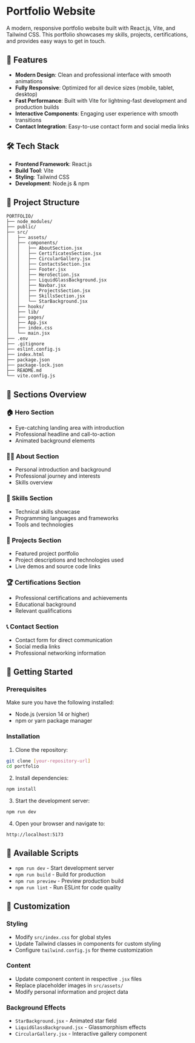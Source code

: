 # Portfolio Website

A modern, responsive portfolio website built with React.js, Vite, and Tailwind CSS. This portfolio showcases my skills, projects, certifications, and provides easy ways to get in touch.

## 🚀 Features

- **Modern Design**: Clean and professional interface with smooth animations
- **Fully Responsive**: Optimized for all device sizes (mobile, tablet, desktop)
- **Fast Performance**: Built with Vite for lightning-fast development and production builds
- **Interactive Components**: Engaging user experience with smooth transitions
- **Contact Integration**: Easy-to-use contact form and social media links

## 🛠️ Tech Stack

- **Frontend Framework**: React.js
- **Build Tool**: Vite
- **Styling**: Tailwind CSS
- **Development**: Node.js & npm

## 📂 Project Structure

```
PORTFOLIO/
├── node_modules/
├── public/
├── src/
│   ├── assets/
│   ├── components/
│   │   ├── AboutSection.jsx
│   │   ├── CertificatesSection.jsx
│   │   ├── CircularGallery.jsx
│   │   ├── ContactsSection.jsx
│   │   ├── Footer.jsx
│   │   ├── HeroSection.jsx
│   │   ├── LiquidGlassBackground.jsx
│   │   ├── Navbar.jsx
│   │   ├── ProjectsSection.jsx
│   │   ├── SkillsSection.jsx
│   │   └── StarBackground.jsx
│   ├── hooks/
│   ├── lib/
│   ├── pages/
│   ├── App.jsx
│   ├── index.css
│   └── main.jsx
├── .env
├── .gitignore
├── eslint.config.js
├── index.html
├── package.json
├── package-lock.json
├── README.md
└── vite.config.js
```

## 🎯 Sections Overview

### 🏠 Hero Section
- Eye-catching landing area with introduction
- Professional headline and call-to-action
- Animated background elements

### 👨‍💻 About Section
- Personal introduction and background
- Professional journey and interests
- Skills overview

### 💼 Skills Section
- Technical skills showcase
- Programming languages and frameworks
- Tools and technologies

### 🚀 Projects Section
- Featured project portfolio
- Project descriptions and technologies used
- Live demos and source code links

### 🏆 Certifications Section
- Professional certifications and achievements
- Educational background
- Relevant qualifications

### 📞 Contact Section
- Contact form for direct communication
- Social media links
- Professional networking information

## 🚀 Getting Started

### Prerequisites

Make sure you have the following installed:
- Node.js (version 14 or higher)
- npm or yarn package manager

### Installation

1. Clone the repository:
```bash
git clone [your-repository-url]
cd portfolio
```

2. Install dependencies:
```bash
npm install
```

3. Start the development server:
```bash
npm run dev
```

4. Open your browser and navigate to:
```
http://localhost:5173
```

## 📜 Available Scripts

- `npm run dev` - Start development server
- `npm run build` - Build for production
- `npm run preview` - Preview production build
- `npm run lint` - Run ESLint for code quality

## 🎨 Customization

### Styling
- Modify `src/index.css` for global styles
- Update Tailwind classes in components for custom styling
- Configure `tailwind.config.js` for theme customization

### Content
- Update component content in respective `.jsx` files
- Replace placeholder images in `src/assets/`
- Modify personal information and project data

### Background Effects
- `StarBackground.jsx` - Animated star field
- `LiquidGlassBackground.jsx` - Glassmorphism effects
- `CircularGallery.jsx` - Interactive gallery component
